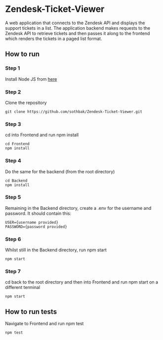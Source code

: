 # Zendesk-Ticket-Viewer

A web application that connects to the Zendesk API and displays the support tickets in a list. The application backend makes requests to the Zendesk API to retrieve tickets and then passes it along to the frontend which renders the tickets in a paged list format.

## How to run

### Step 1
Install Node JS from [here](https://nodejs.org/en/download/)

### Step 2
Clone the repository
```
git clone https://github.com/sothbak/Zendesk-Ticket-Viewer.git
```

### Step 3
cd into Frontend and run npm install
```
cd Frontend
npm install
```

### Step 4
Do the same for the backend
(from the root directory)
```
cd Backend
npm install
```

### Step 5
Remaining in the Backend directory, create a .env for the username and password. It should contain this:
```
USER={username provided}
PASSWORD={password provided}
```

### Step 6
Whilst still in the Backend directory, run npm start
```
npm start
```

### Step 7
cd back to the root directory and then into Frontend and run npm start on a different terminal
```
npm start
```

## How to run tests
Navigate to Frontend and run npm test
```
npm test
```

